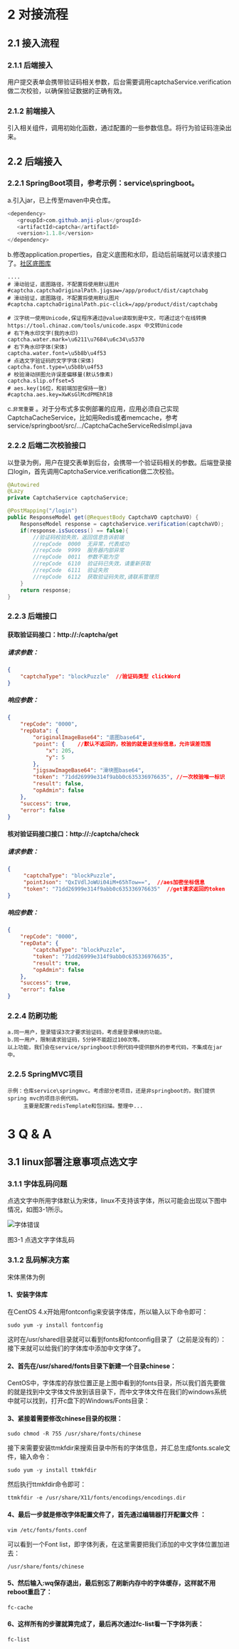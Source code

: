 # 2 对接流程

## 2.1 接入流程

### 2.1.1 后端接入

用户提交表单会携带验证码相关参数，后台需要调用captchaService.verification做二次校验，以确保验证数据的正确有效。

### 2.1.2 前端接入

引入相关组件，调用初始化函数，通过配置的一些参数信息。将行为验证码渲染出来。

## 2.2 后端接入

### 2.2.1 SpringBoot项目，参考示例：service\springboot。

a.引入jar，已上传至maven中央仓库。

```java
<dependency>
   <groupId>com.github.anji-plus</groupId>
   <artifactId>captcha</artifactId>
   <version>1.1.8</version>
</dependency>
```

b.修改application.properties，自定义底图和水印，启动后前端就可以请求接口了。[社区底图库](https://gitee.com/anji-plus/AJ-Captcha-Images)

```properties
....
# 滑动验证，底图路径，不配置将使用默认图片
#captcha.captchaOriginalPath.jigsaw=/app/product/dist/captchabg
# 滑动验证，底图路径，不配置将使用默认图片
#captcha.captchaOriginalPath.pic-click=/app/product/dist/captchabg

# 汉字统一使用Unicode,保证程序通过@value读取到是中文，可通过这个在线转换 https://tool.chinaz.com/tools/unicode.aspx 中文转Unicode
# 右下角水印文字(我的水印)
captcha.water.mark=\u6211\u7684\u6c34\u5370
# 右下角水印字体(宋体)
captcha.water.font=\u5b8b\u4f53
# 点选文字验证码的文字字体(宋体)
captcha.font.type=\u5b8b\u4f53
# 校验滑动拼图允许误差偏移量(默认5像素)
captcha.slip.offset=5
# aes.key(16位，和前端加密保持一致)
#captcha.aes.key=XwKsGlMcdPMEhR1B
```

c.`非常重要`
。对于分布式多实例部署的应用，应用必须自己实现CaptchaCacheService，比如用Redis或者memcache，参考service/springboot/src/.../CaptchaCacheServiceRedisImpl.java<br>

### 2.2.2 后端二次校验接口

以登录为例，用户在提交表单到后台，会携带一个验证码相关的参数。后端登录接口login，首先调用CaptchaService.verification做二次校验。

```java
@Autowired
@Lazy
private CaptchaService captchaService;

@PostMapping("/login")
public ResponseModel get(@RequestBody CaptchaVO captchaVO) {
    ResponseModel response = captchaService.verification(captchaVO);
    if(response.isSuccess() == false){
        //验证码校验失败，返回信息告诉前端
        //repCode  0000  无异常，代表成功
        //repCode  9999  服务器内部异常
        //repCode  0011  参数不能为空
        //repCode  6110  验证码已失效，请重新获取
        //repCode  6111  验证失败
        //repCode  6112  获取验证码失败,请联系管理员
    }
    return response;
}
```

### 2.2.3 后端接口

#### 获取验证码接口：http://*:*/captcha/get

##### 请求参数：

```json
{
	"captchaType": "blockPuzzle"  //验证码类型 clickWord
}
```

##### 响应参数：

```json
{
    "repCode": "0000",
    "repData": {
        "originalImageBase64": "底图base64",
        "point": {    //默认不返回的，校验的就是该坐标信息，允许误差范围
            "x": 205,
            "y": 5
        },
        "jigsawImageBase64": "滑块图base64",
        "token": "71dd26999e314f9abb0c635336976635", //一次校验唯一标识
        "result": false,
        "opAdmin": false
    },
    "success": true,
    "error": false
}
```

#### 核对验证码接口接口：http://*:*/captcha/check

##### 请求参数：

```json
{
	 "captchaType": "blockPuzzle",
	 "pointJson": "QxIVdlJoWUi04iM+65hTow==",  //aes加密坐标信息
	 "token": "71dd26999e314f9abb0c635336976635"  //get请求返回的token
}
```

##### 响应参数：

```json
{
    "repCode": "0000",
    "repData": {
        "captchaType": "blockPuzzle",
        "token": "71dd26999e314f9abb0c635336976635",
        "result": true,
        "opAdmin": false
    },
    "success": true,
    "error": false
}
```

### 2.2.4 防刷功能

    a.同一用户，登录错误3次才要求验证码，考虑是登录模块的功能。
    b.同一用户，限制请求验证码，5分钟不能超过100次等。
    以上功能，我们会在service/springboot示例代码中提供额外的参考代码，不集成在jar中。

### 2.2.5 SpringMVC项目

```
示例：仓库service\springmvc。考虑部分老项目，还是非springboot的，我们提供spring mvc的项目示例代码。
     主要是配置redisTemplate和包扫描。整理中...
```

# 3  Q & A

## 3.1 linux部署注意事项点选文字

### 3.1.1 字体乱码问题

点选文字中所用字体默认为宋体，linux不支持该字体，所以可能会出现以下图中情况，如图3-1所示。

![字体错误](https://captcha.anji-plus.com/static/font-error.png "字体错误")

图3-1 点选文字字体乱码

### 3.1.2 乱码解决方案

宋体黑体为例

#### 1、安装字体库

在CentOS 4.x开始用fontconfig来安装字体库，所以输入以下命令即可：

```shell
sudo yum -y install fontconfig
```

这时在/usr/shared目录就可以看到fonts和fontconfig目录了（之前是没有的）：
接下来就可以给我们的字体库中添加中文字体了。

#### 2、首先在/usr/shared/fonts目录下新建一个目录chinese：

CentOS中，字体库的存放位置正是上图中看到的fonts目录，所以我们首先要做的就是找到中文字体文件放到该目录下，而中文字体文件在我们的windows系统中就可以找到，打开c盘下的Windows/Fonts目录：

#### 3、紧接着需要修改chinese目录的权限：

```shell
sudo chmod -R 755 /usr/share/fonts/chinese
```

接下来需要安装ttmkfdir来搜索目录中所有的字体信息，并汇总生成fonts.scale文件，输入命令：

```shell
sudo yum -y install ttmkfdir
```

然后执行ttmkfdir命令即可：

```shell
ttmkfdir -e /usr/share/X11/fonts/encodings/encodings.dir
```

#### 4、最后一步就是修改字体配置文件了，首先通过编辑器打开配置文件 ：

```shell
vim /etc/fonts/fonts.conf
```

可以看到一个Font list，即字体列表，在这里需要把我们添加的中文字体位置加进去：

```shell
/usr/share/fonts/chinese
```

#### 5、然后输入:wq保存退出，最后别忘了刷新内存中的字体缓存，这样就不用reboot重启了：

```shell
fc-cache
```

#### 6、这样所有的步骤就算完成了，最后再次通过fc-list看一下字体列表：

```shell
fc-list
```